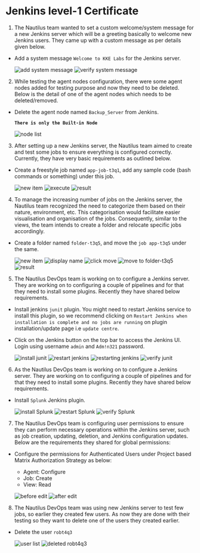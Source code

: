 # Jenkins level-1 Certificate

1. The Nautilus team wanted to set a custom welcome/system message for a new Jenkins server which will be a greeting basically to welcome new Jenkins users. They came up with a custom message as per details given below.
  - Add a system message `Welcome to KKE Labs` for the Jenkins server.

    ![add system message](./images/1.png)
    ![verify system message](./images/2.png)

2. While testing the agent nodes configuration, there were some agent nodes added for testing purpose and now they need to be deleted. Below is the detail of one of the agent nodes which needs to be deleted/removed.
  - Delete the agent node named `Backup_Server` from Jenkins.

    **`There is only the Built-in Node`**

    ![node list](./images/3.png)

3. After setting up a new Jenkins server, the Nautilus team aimed to create and test some jobs to ensure everything is configured correctly. Currently, they have very basic requirements as outlined below.
  - Create a freestyle job named `app-job-t3q1`, add any sample code (bash commands or something) under this job.

    ![new item](./images/4.png)
    ![execute](./images/5.png)
    ![result](./images/6.png)

4. To manage the increasing number of jobs on the Jenkins server, the Nautilus team recognized the need to categorize them based on their nature, environment, etc. This categorisation would facilitate easier visualisation and organisation of the jobs. Consequently, similar to the views, the team intends to create a folder and relocate specific jobs accordingly.
  - Create a folder named `folder-t3q5`, and move the `job app-t3q5` under the same.

    ![new item](./images/7.png)
    ![display name](./images/8.png)
    ![click move](./images/9.png)
    ![move to folder-t3q5](./images/10.png)
    ![result](./images/11.png)

5. The Nautilus DevOps team is working on to configure a Jenkins server. They are working on to configuring a couple of pipelines and for that they need to install some plugins. Recently they have shared below requirements.
  - Install jenkins `junit` plugin. You might need to restart Jenkins service to install this plugin, so we recommend clicking on `Restart Jenkins when installation is complete and no jobs are running` on plugin installation/update page i.e `update centre`.
  - Click on the Jenkins button on the top bar to access the Jenkins UI. Login using username `admin` and `Adm!n321` password.

    ![install junit](./images/12.png)
    ![restart jenkins](./images/13.png)
    ![restarting jenkins](./images/14.png)
    ![verify junit](./images/15.png)

6. As the Nautilus DevOps team is working on to configure a Jenkins server. They are working on to configuring a couple of pipelines and for that they need to install some plugins. Recently they have shared below requirements.
  - Install `Splunk` Jenkins plugin.

    ![install Splunk](./images/16.png)
    ![restart Splunk](./images/17.png)
    ![verify Splunk](./images/18.png)

7. The Nautilus DevOps team is configuring user permissions to ensure they can perform necessary operations within the Jenkins server, such as job creation, updating, deletion, and Jenkins configuration updates. Below are the requirements they shared for global permissions:
  - Configure the permissions for Authenticated Users under Project based Matrix Authorization Strategy as below:
    * Agent: Configure
    * Job: Create
    * View: Read

    ![before edit](./images/19.png)
    ![after edit](./images/20.png)

8. The Nautilus DevOps team was using new Jenkins server to test few jobs, so earlier they created few users. As now they are done with their testing so they want to delete one of the users they created earlier.
  - Delete the user `robt4q3`

    ![user list](./images/21.png)
    ![deleted robt4q3](./images/22.png)